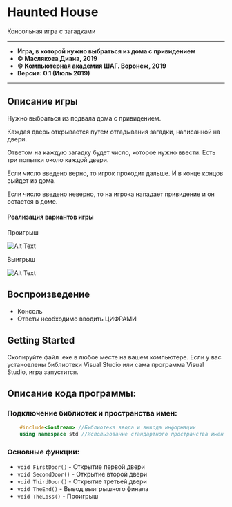 # Haunted House

Консольная игра с загадками

___
* **Игра, в которой нужно выбраться из дома с привидением**
* **© Маслякова Диана, 2019**
* **© Компьютерная академия ШАГ. Воронеж, 2019**
* **Версия: 0.1 (Июль 2019)**
___

## Описание игры

Нужно выбраться из подвала дома с привидением. 

Каждая дверь открывается путем отгадывания загадки, написанной на двери.

Ответом на каждую загадку будет число, которое нужно ввести. Есть три попытки около каждой двери.

Если число введено верно, то игрок проходит дальше. И в конце концов выйдет из дома.

Если число введено неверно, то на игрока нападает привидение и он остается в доме.

#### Реализация вариантов игры

Проигрыш

![Alt Text](https://github.com/itstep-vrn/HauntedHouse/blob/master/Loss.gif)


Выигрыш

![Alt Text](https://github.com/itstep-vrn/HauntedHouse/blob/master/Win.gif)


## Воспроизведение

* Консоль
* Ответы необходимо вводить ЦИФРАМИ

## Getting Started

Скопируйте файл .exe в любое месте на вашем компьютере. Если у вас установлены библиотеки Visual Studio или сама программа Visual Studio, игра запустится.

## Описание кода программы:

### Подключение библиотек и пространства имен:
```cpp
    #include<iostream> //Библиотека ввода и вывода информации
    using namespace std //Использование стандартного пространства имен
```
    
### Основные функции:

- `void FirstDoor()` - Открытие первой двери
- `void SecondDoor()` - Открытие второй двери
- `void ThirdDoor()` - Открытие третьей двери
- `void TheEnd()` - Вывод выигрышного финала
- `void TheLoss()` - Проигрыш
